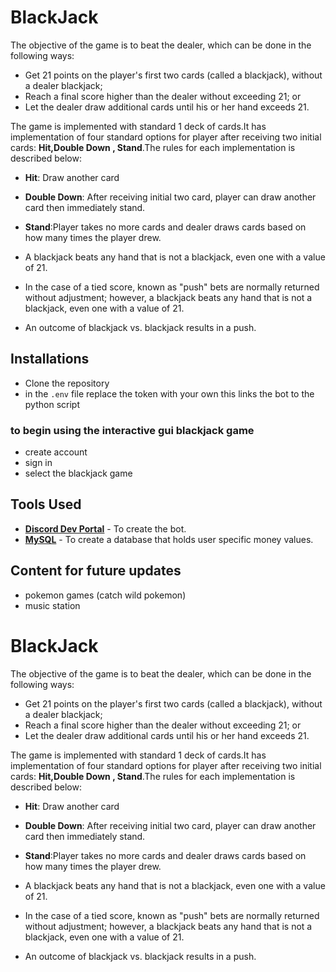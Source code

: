# BlackJack


The objective of the game is to beat the dealer, which  can be done in the following ways:

* Get 21 points on the player's first two cards (called a blackjack), without a dealer blackjack;
* Reach a final score higher than the dealer without exceeding 21; or
* Let the dealer draw additional cards until his or her hand exceeds 21.

The game is implemented with standard 1 deck of cards.It has implementation of four standard options for player after receiving two initial cards: __Hit,Double Down , Stand__.The rules for each implementation is described below:

* __Hit__: Draw another card
* __Double Down__: After receiving initial two card, player can draw another card then immediately stand.
* __Stand__:Player takes no more cards and dealer draws cards based on how many times the player drew.

* A blackjack beats any hand that is not a blackjack, even one with a value of 21.
* In the case of a tied score, known as "push" bets are normally returned without adjustment; however, a blackjack beats any hand that is not a blackjack, even one with a value of 21.
* An outcome of blackjack vs. blackjack results in a push.


## Installations
- Clone the repository
- in the `.env` file replace the token with your own this links the bot to the python script


### to begin using the interactive gui blackjack game
- create account
- sign in
- select the blackjack game



## Tools Used
* [<b>Discord Dev Portal</b>](https://discord.com/developers/docs/intro) - To create the bot.
* [<b>MySQL</b>](https://www.mysql.com/) - To create a database that holds user specific money values.


## Content for future updates
- pokemon games (catch wild pokemon)
- music station



# BlackJack


The objective of the game is to beat the dealer, which  can be done in the following ways:

* Get 21 points on the player's first two cards (called a blackjack), without a dealer blackjack;
* Reach a final score higher than the dealer without exceeding 21; or
* Let the dealer draw additional cards until his or her hand exceeds 21.

The game is implemented with standard 1 deck of cards.It has implementation of four standard options for player after receiving two initial cards: __Hit,Double Down , Stand__.The rules for each implementation is described below:

* __Hit__: Draw another card
* __Double Down__: After receiving initial two card, player can draw another card then immediately stand.
* __Stand__:Player takes no more cards and dealer draws cards based on how many times the player drew.

* A blackjack beats any hand that is not a blackjack, even one with a value of 21.
* In the case of a tied score, known as "push" bets are normally returned without adjustment; however, a blackjack beats any hand that is not a blackjack, even one with a value of 21.
* An outcome of blackjack vs. blackjack results in a push.